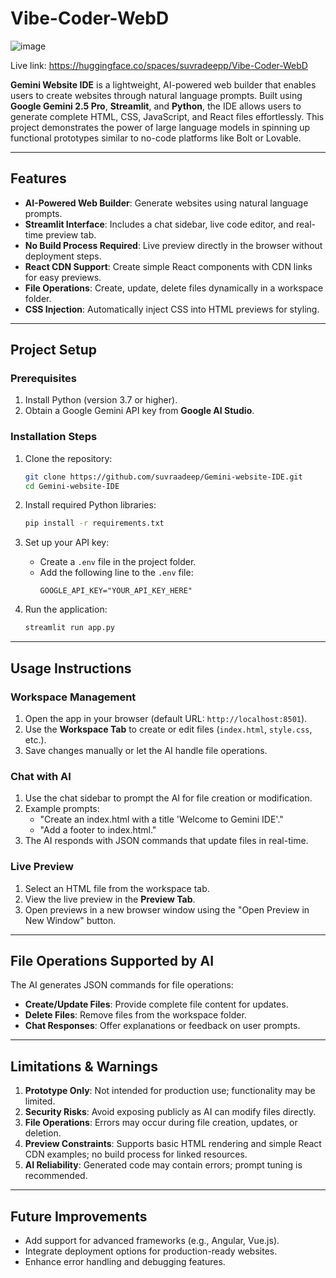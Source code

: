 # Vibe-Coder-WebD
![image](https://github.com/user-attachments/assets/9c05c159-75b2-4a46-8b63-a925212de229)


Live link: https://huggingface.co/spaces/suvradeepp/Vibe-Coder-WebD

**Gemini Website IDE** is a lightweight, AI-powered web builder that enables users to create websites through natural language prompts. Built using **Google Gemini 2.5 Pro**, **Streamlit**, and **Python**, the IDE allows users to generate complete HTML, CSS, JavaScript, and React files effortlessly. This project demonstrates the power of large language models in spinning up functional prototypes similar to no-code platforms like Bolt or Lovable.

---

## Features

- **AI-Powered Web Builder**: Generate websites using natural language prompts.
- **Streamlit Interface**: Includes a chat sidebar, live code editor, and real-time preview tab.
- **No Build Process Required**: Live preview directly in the browser without deployment steps.
- **React CDN Support**: Create simple React components with CDN links for easy previews.
- **File Operations**: Create, update, delete files dynamically in a workspace folder.
- **CSS Injection**: Automatically inject CSS into HTML previews for styling.

---

## Project Setup

### Prerequisites
1. Install Python (version 3.7 or higher).
2. Obtain a Google Gemini API key from **Google AI Studio**.

### Installation Steps
1. Clone the repository:
   ```bash
   git clone https://github.com/suvraadeep/Gemini-website-IDE.git
   cd Gemini-website-IDE
   ```

2. Install required Python libraries:
   ```bash
   pip install -r requirements.txt
   ```

3. Set up your API key:
   - Create a `.env` file in the project folder.
   - Add the following line to the `.env` file:
     ```plaintext
     GOOGLE_API_KEY="YOUR_API_KEY_HERE"
     ```

4. Run the application:
   ```bash
   streamlit run app.py
   ```

---

## Usage Instructions

### Workspace Management
1. Open the app in your browser (default URL: `http://localhost:8501`).
2. Use the **Workspace Tab** to create or edit files (`index.html`, `style.css`, etc.).
3. Save changes manually or let the AI handle file operations.

### Chat with AI
1. Use the chat sidebar to prompt the AI for file creation or modification.
2. Example prompts:
   - "Create an index.html with a title 'Welcome to Gemini IDE'."
   - "Add a footer to index.html."
3. The AI responds with JSON commands that update files in real-time.

### Live Preview
1. Select an HTML file from the workspace tab.
2. View the live preview in the **Preview Tab**.
3. Open previews in a new browser window using the "Open Preview in New Window" button.

---

## File Operations Supported by AI

The AI generates JSON commands for file operations:
- **Create/Update Files**: Provide complete file content for updates.
- **Delete Files**: Remove files from the workspace folder.
- **Chat Responses**: Offer explanations or feedback on user prompts.

---

## Limitations & Warnings

1. **Prototype Only**: Not intended for production use; functionality may be limited.
2. **Security Risks**: Avoid exposing publicly as AI can modify files directly.
3. **File Operations**: Errors may occur during file creation, updates, or deletion.
4. **Preview Constraints**: Supports basic HTML rendering and simple React CDN examples; no build process for linked resources.
5. **AI Reliability**: Generated code may contain errors; prompt tuning is recommended.

---

## Future Improvements

- Add support for advanced frameworks (e.g., Angular, Vue.js).
- Integrate deployment options for production-ready websites.
- Enhance error handling and debugging features.
